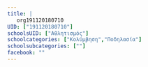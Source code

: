 ```yaml
---
title: |
   org191120180710
UID: ["191120180710"]
schoolsUID: ["Αθλητισμός"]
schoolcategories: ["Κολύμβηση","Ποδηλασία"]
schoolsubcategories: [""]
facebook: ""
---
```


